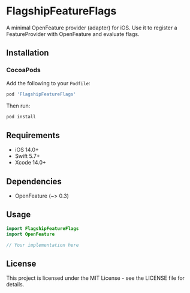 # FlagshipFeatureFlags

A minimal OpenFeature provider (adapter) for iOS. Use it to register a FeatureProvider with OpenFeature and evaluate flags.

## Installation

### CocoaPods

Add the following to your `Podfile`:

```ruby
pod 'FlagshipFeatureFlags'
```

Then run:

```bash
pod install
```

## Requirements

- iOS 14.0+
- Swift 5.7+
- Xcode 14.0+

## Dependencies

- OpenFeature (~> 0.3)

## Usage

```swift
import FlagshipFeatureFlags
import OpenFeature

// Your implementation here
```

## License

This project is licensed under the MIT License - see the LICENSE file for details.

